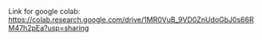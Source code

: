 Link for google colab: https://colab.research.google.com/drive/1MR0VuB_9VD0ZnUdoGbJ0s66RM47h2pEa?usp=sharing
